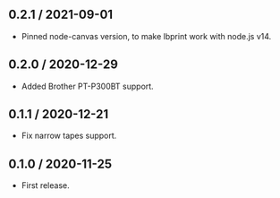 0.2.1 / 2021-09-01
------------------

- Pinned node-canvas version, to make lbprint work with node.js v14.


0.2.0 / 2020-12-29
------------------

- Added Brother PT-P300BT support.


0.1.1 / 2020-12-21
------------------

-  Fix narrow tapes support.


0.1.0 / 2020-11-25
------------------

- First release.
